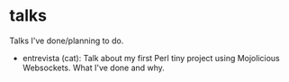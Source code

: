 talks
=====

Talks I've done/planning to do.

* entrevista (cat): Talk about my first Perl tiny project using
  Mojolicious Websockets. What I've done and why.
